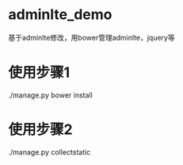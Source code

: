 # adminlte_demo
基于adminlte修改，用bower管理adminlte，jquery等
# 使用步骤1
./manage.py  bower install
# 使用步骤2
./manage.py collectstatic
